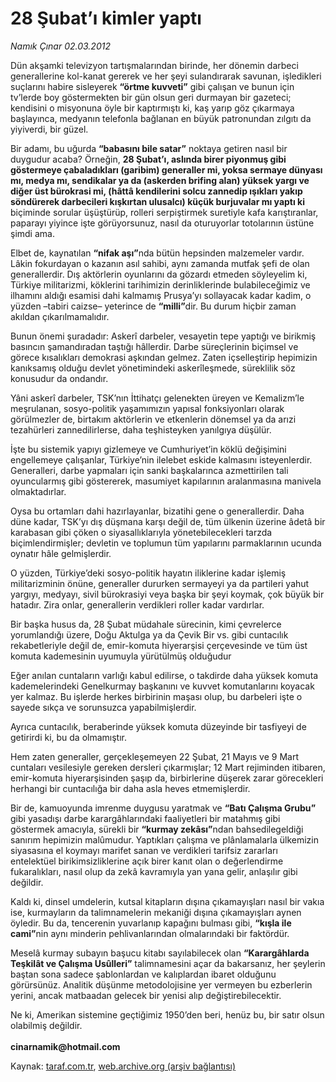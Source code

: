 # 28 Şubat’ı kimler yaptı

*Namık Çınar 02.03.2012*

<div class="yazi"><p>Dün akşamki televizyon tartışmalarından birinde, her dönemin darbeci generallerine kol-kanat gererek ve her şeyi sulandırarak savunan, işledikleri suçlarını habire sisleyerek <b>“örtme kuvveti”</b> gibi çalışan ve bunun için tv’lerde boy göstermekten bir gün olsun geri durmayan bir gazeteci; kendisini o misyonuna öyle bir kaptırmıştı ki, kaş yarıp göz çıkarmaya başlayınca, medyanın telefonla bağlanan en büyük patronundan zılgıtı da yiyiverdi, bir güzel.</p>
<p>Bir adamı, bu uğurda <b>“babasını bile satar”</b> noktaya getiren nasıl bir duygudur acaba? Örneğin, <b>28 Şubat’ı, aslında birer piyonmuş gibi göstermeye çabaladıkları (garibim) generaller mi, yoksa sermaye dünyası mı, medya mı, sendikalar ya da (askerden brifing alan) yüksek yargı ve diğer üst bürokrasi mi, (hâttâ kendilerini solcu zannedip ışıkları yakıp söndürerek darbecileri kışkırtan ulusalcı) küçük burjuvalar mı yaptı ki</b> biçiminde sorular üşüştürüp, rolleri serpiştirmek suretiyle kafa karıştıranlar, paparayı yiyince işte görüyorsunuz, nasıl da oturuyorlar totolarının üstüne şimdi ama.</p>
<p>Elbet de, kaynatılan <b>“nifak aşı”</b>nda bütün hepsinden malzemeler vardır. Lâkin fokurdayan o kazanın asıl sahibi, aynı zamanda mutfak şefi de olan generallerdir. Dış aktörlerin oyunlarını da gözardı etmeden söyleyelim ki, Türkiye militarizmi, köklerini tarihimizin derinliklerinde bulabileceğimiz ve ilhamını aldığı esamisi dahi kalmamış Prusya’yı sollayacak kadar kadim, o yüzden –tabiri caizse– yeterince de <b>“milli”</b>dir. Bu durum hiçbir zaman akıldan çıkarılmamalıdır.</p>
<p>Bunun önemi şuradadır: Askerî darbeler, vesayetin tepe yaptığı ve birikmiş basıncın şamandıradan taştığı hâllerdir. Darbe süreçlerinin biçimsel ve görece kısalıkları demokrasi aşkından gelmez. Zaten içselleştirip hepimizin kanıksamış olduğu devlet yönetimindeki askerîleşmede, süreklilik söz konusudur da ondandır.</p>
<p>Yâni askerî darbeler, TSK’nın İttihatçı gelenekten üreyen ve Kemalizm’le meşrulanan, sosyo-politik yaşamımızın yapısal fonksiyonları olarak görülmezler de, birtakım aktörlerin ve etkenlerin dönemsel ya da arızi tezahürleri zannedilirlerse, daha teşhisteyken yanılgıya düşülür.</p>
<p>İşte bu sistemik yapıyı gizlemeye ve Cumhuriyet’in köklü değişimini engellemeye çalışanlar, Türkiye’nin ilelebet eskide kalmasını isteyenlerdir. Generalleri, darbe yapmaları için sanki başkalarınca azmettirilen tali oyuncularmış gibi göstererek, masumiyet kapılarının aralanmasına manivela olmaktadırlar.</p>
<p>Oysa bu ortamları dahi hazırlayanlar, bizatihi gene o generallerdir. Daha düne kadar, TSK’yı dış düşmana karşı değil de, tüm ülkenin üzerine âdetâ bir karabasan gibi çöken o siyasallıklarıyla yönetebilecekleri tarzda biçimlendirmişler; devletin ve toplumun tüm yapılarını parmaklarının ucunda oynatır hâle gelmişlerdir.</p>
<p>O yüzden, Türkiye’deki sosyo-politik hayatın iliklerine kadar işlemiş militarizminin önüne, generaller dururken sermayeyi ya da partileri yahut yargıyı, medyayı, sivil bürokrasiyi veya başka bir şeyi koymak, çok büyük bir hatadır. Zira onlar, generallerin verdikleri roller kadar vardırlar.</p>
<p>Bir başka husus da, 28 Şubat müdahale sürecinin, kimi çevrelerce yorumlandığı üzere, Doğu Aktulga ya da Çevik Bir vs. gibi cuntacılık rekabetleriyle değil de, emir-komuta hiyerarşisi çerçevesinde ve tüm üst komuta kademesinin uyumuyla yürütülmüş olduğudur</p>
<p>Eğer anılan cuntaların varlığı kabul edilirse, o takdirde daha yüksek komuta kademelerindeki Genelkurmay başkanını ve kuvvet komutanlarını koyacak yer kalmaz. Bu işlerde herkes birbirinin maşası olup, bu darbeleri işte o sayede sıkça ve sorunsuzca yapabilmişlerdir.</p>
<p>Ayrıca cuntacılık, beraberinde yüksek komuta düzeyinde bir tasfiyeyi de getirirdi ki, bu da olmamıştır.</p>
<p>Hem zaten generaller, gerçekleşemeyen 22 Şubat, 21 Mayıs ve 9 Mart cuntaları vesilesiyle gereken dersleri çıkarmışlar; 12 Mart rejiminden itibaren, emir-komuta hiyerarşisinden şaşıp da, birbirlerine düşerek zarar görecekleri herhangi bir cuntacılığa bir daha asla heves etmemişlerdir.</p>
<p>Bir de, kamuoyunda imrenme duygusu yaratmak ve <b>“Batı Çalışma Grubu”</b> gibi yasadışı darbe karargâhlarındaki faaliyetleri bir matahmış gibi göstermek amacıyla, sürekli bir <b>“kurmay zekâsı”</b>ndan bahsedilegeldiği sanırım hepimizin malûmudur. Yaptıkları çalışma ve plânlamalarla ülkemizin siyasasına el koymayı marifet sanan ve verdikleri tarifsiz zararları entelektüel birikimsizliklerine açık birer kanıt olan o değerlendirme fukaralıkları, nasıl olup da zekâ kavramıyla yan yana gelir, anlaşılır gibi değildir.</p>
<p>Kaldı ki, dinsel umdelerin, kutsal kitapların dışına çıkamayışları nasıl bir vakıa ise, kurmayların da talimnamelerin mekaniği dışına çıkamayışları aynen öyledir. Bu da, tencerenin yuvarlanıp kapağını bulması gibi, <b>“kışla ile cami”</b>nin aynı minderin pehlivanlarından olmalarındaki bir faktördür.</p>
<p>Meselâ kurmay subayın başucu kitabı sayılabilecek olan <b>“Karargâhlarda Teşkilât ve Çalışma Usûlleri”</b> talimnamesini açar da bakarsanız, her şeylerin baştan sona sadece şablonlardan ve kalıplardan ibaret olduğunu görürsünüz. Analitik düşünme metodolojisine yer vermeyen bu ezberlerin yerini, ancak matbaadan gelecek bir yenisi alıp değiştirebilecektir.</p>
<p>Ne ki, Amerikan sistemine geçtiğimiz 1950’den beri, henüz bu, bir satır olsun olabilmiş değildir.<br/><br/><b>cinarnamik@hotmail.com</b></p>
</div>

Kaynak: [taraf.com.tr](http://www.taraf.com.tr/namik-cinar/makale-28-subat-i-kimler-yapti.htm), [web.archive.org (arşiv bağlantısı)](http://web.archive.org/web/20130623184021/http://www.taraf.com.tr/namik-cinar/makale-28-subat-i-kimler-yapti.htm)
